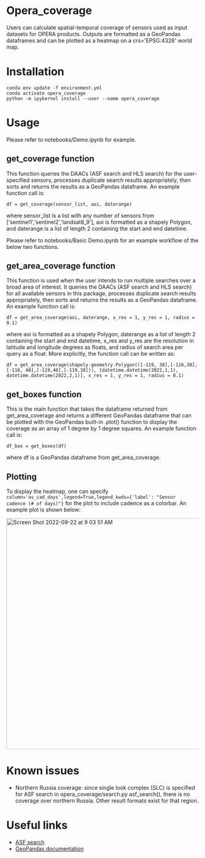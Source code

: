 # Opera_coverage

Users can calculate spatial-temporal coverage of sensors used as input datasets for OPERA products. Outputs are formatted as a GeoPandas dataframes and can be plotted as a heatmap on a crs='EPSG:4326' world map.


# Installation

```
conda env update -f environment.yml
conda activate opera_coverage
python -m ipykernel install --user --name opera_coverage
```

# Usage

Please refer to notebooks/Demo.ipynb for example.

## get_coverage function

This function queries the DAACs (ASF search and HLS search) for the user-specified sensors, processes duplicate search results appropriately, then sorts and returns the results as a GeoPandas dataframe. An example function call is:

```
df = get_coverage(sensor_list, aoi, daterange)
```
where sensor_list is a list with any number of sensors from ['sentinel1','sentinel2','landsat8_9'], aoi is formatted as a shapely Polygon, and daterange is a list of length 2 containing the start and end datetime.

Please refer to notebooks/Basic Demo.ipynb for an example workflow of the below two functions.

## get_area_coverage function

This function is used when the user intends to run multiple searches over a broad area of interest. It queries the DAACs (ASF search and HLS search) for all available sensors in this package, processes duplicate search results appropriately, then sorts and returns the results as a GeoPandas dataframe. An example function call is:

```
df = get_area_coverage(aoi, daterange, x_res = 1, y_res = 1, radius = 0.1)
```

where aoi is formatted as a shapely Polygon, daterange as a list of length 2 containing the start and end datetime, x_res and y_res are the resolution in latitude and longitude degrees as floats, and radius of search area per query as a float. More explicitly, the function call can be written as:

```
df = get_area_coverage(shapely.geometry.Polygon(([-119, 38],[-116,38],[-116, 40],[-119,40],[-119,38])), [datetime.datetime(2022,1,1), datetime.datetime(2022,2,1)], x_res = 1, y_res = 1, radius = 0.1)
```

## get_boxes function

This is the main function that takes the dataframe returned from get_area_coverage and returns a different GeoPandas dataframe that can be plotted with the GeoPandas built-in .plot() function to display the coverage as an array of 1 degree by 1 degree squares. An example function call is:

```
df_box = get_boxes(df)
```
where df is a GeoPandas dataframe from get_area_coverage.

## Plotting

To display the heatmap, one can specify <code>column='av_cad_days',legend=True,legend_kwds={'label': "Sensor cadence (# of days)"}</code> for the plot to include cadence as a colorbar. An example plot is shown below:

<img width="606" alt="Screen Shot 2022-09-22 at 9 03 51 AM" src="https://user-images.githubusercontent.com/48765984/191796715-20cbd3c4-2434-422e-8667-2fa964d51606.png">

# Known issues

  - Northern Russia coverage: since single look complex (SLC) is specified for ASF search in opera_coverage/search.py asf_search(), there is no coverage over northern Russia. Other result formats exist for that region.

# Useful links

  - [ASF search](https://search.asf.alaska.edu/#/)
  - [GeoPandas documentation](https://geopandas.org/en/stable/docs/user_guide.html)

